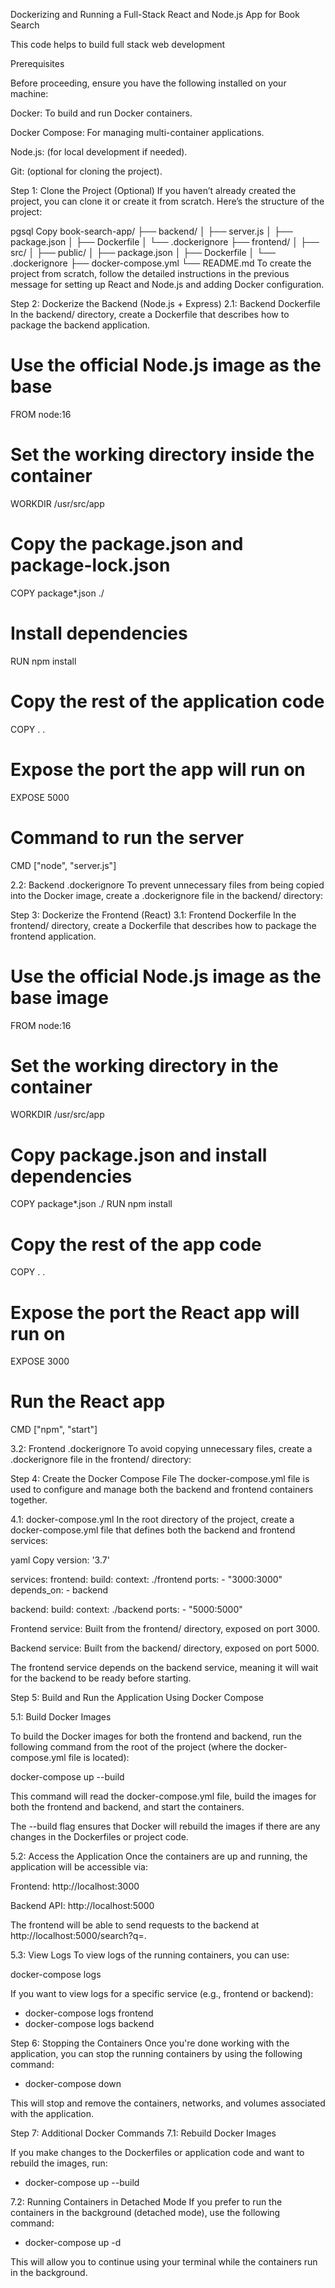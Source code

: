 Dockerizing and Running a Full-Stack React and Node.js App for Book Search

This code helps to build full stack web development

Prerequisites

Before proceeding, ensure you have the following installed on your machine:

Docker: To build and run Docker containers.

Docker Compose: For managing multi-container applications.

Node.js: (for local development if needed).

Git: (optional for cloning the project).



Step 1: Clone the Project (Optional)
If you haven’t already created the project, you can clone it or create it from scratch. Here’s the structure of the project:

pgsql
Copy
book-search-app/
  ├── backend/
  │   ├── server.js
  │   ├── package.json
  │   ├── Dockerfile
  │   └── .dockerignore
  ├── frontend/
  │   ├── src/
  │   ├── public/
  │   ├── package.json
  │   ├── Dockerfile
  │   └── .dockerignore
  ├── docker-compose.yml
  └── README.md
To create the project from scratch, follow the detailed instructions in the previous message for setting up React and Node.js and adding Docker configuration.

Step 2: Dockerize the Backend (Node.js + Express)
2.1: Backend Dockerfile
In the backend/ directory, create a Dockerfile that describes how to package the backend application.



# Use the official Node.js image as the base
FROM node:16

# Set the working directory inside the container
WORKDIR /usr/src/app

# Copy the package.json and package-lock.json
COPY package*.json ./

# Install dependencies
RUN npm install

# Copy the rest of the application code
COPY . .

# Expose the port the app will run on
EXPOSE 5000

# Command to run the server
CMD ["node", "server.js"]


2.2: Backend .dockerignore
	To prevent unnecessary files from being copied into the Docker image, create a .dockerignore file in the backend/ directory:


Step 3: Dockerize the Frontend (React)
3.1: Frontend Dockerfile
In the frontend/ directory, create a Dockerfile that describes how to package the frontend application.



# Use the official Node.js image as the base image
FROM node:16

# Set the working directory in the container
WORKDIR /usr/src/app

# Copy package.json and install dependencies
COPY package*.json ./
RUN npm install

# Copy the rest of the app code
COPY . .

# Expose the port the React app will run on
EXPOSE 3000

# Run the React app
CMD ["npm", "start"]

3.2: Frontend .dockerignore
To avoid copying unnecessary files, create a .dockerignore file in the frontend/ directory:

Step 4: Create the Docker Compose File
The docker-compose.yml file is used to configure and manage both the backend and frontend containers together.

4.1: docker-compose.yml
In the root directory of the project, create a docker-compose.yml file that defines both the backend and frontend services:

yaml
Copy
version: '3.7'

services:
  frontend:
    build:
      context: ./frontend
    ports:
      - "3000:3000"
    depends_on:
      - backend

  backend:
    build:
      context: ./backend
    ports:
      - "5000:5000"


Frontend service: Built from the frontend/ directory, exposed on port 3000.

Backend service: Built from the backend/ directory, exposed on port 5000.

The frontend service depends on the backend service, meaning it will wait for the backend to be ready before starting.


Step 5: Build and Run the Application Using Docker Compose

5.1: Build Docker Images

To build the Docker images for both the frontend and backend, run the following command from the root of the project (where the docker-compose.yml file is located):

docker-compose up --build

This command will read the docker-compose.yml file, build the images for both the frontend and backend, and start the containers.

The --build flag ensures that Docker will rebuild the images if there are any changes in the Dockerfiles or project code.

5.2: Access the Application
Once the containers are up and running, the application will be accessible via:

Frontend: http://localhost:3000

Backend API: http://localhost:5000

The frontend will be able to send requests to the backend at http://localhost:5000/search?q=<query>.

5.3: View Logs
To view logs of the running containers, you can use:


docker-compose logs

If you want to view logs for a specific service (e.g., frontend or backend):


- docker-compose logs frontend
- docker-compose logs backend

Step 6: Stopping the Containers
Once you're done working with the application, you can stop the running containers by using the following command:


- docker-compose down

This will stop and remove the containers, networks, and volumes associated with the application.

Step 7: Additional Docker Commands
7.1: Rebuild Docker Images

If you make changes to the Dockerfiles or application code and want to rebuild the images, run:

- docker-compose up --build

7.2: Running Containers in Detached Mode
If you prefer to run the containers in the background (detached mode), use the following command:

- docker-compose up -d

This will allow you to continue using your terminal while the containers run in the background.